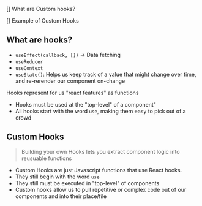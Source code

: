 [] What are Custom hooks?

[] Example of Custom Hooks

## What are hooks?

* `useEffect(callback, [])` -> Data fetching
* `useReducer`
* `useContext`
* `useState()`: Helps us keep track of a value that might change over time, and re-rerender our component on-change

Hooks represent for us "react features" as functions

* Hooks must be used at the "top-level" of a component"
* All hooks start with the word `use`, making them easy to pick out of a crowd

## Custom Hooks

> Building your own Hooks lets you extract component logic into reusuable functions

* Custom Hooks are just Javascript functions that use React hooks.
* They still begin with the word `use`
* They still must be executed in "top-level" of components
* Custom hooks allow us to pull repetitive or complex code out of our components and into their place/file
